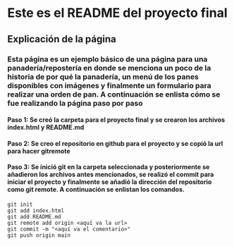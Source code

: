 # Este es el README del proyecto final

## Explicación de la página

### Esta página es un ejemplo básico de una página para una panadería/repostería en donde se menciona un poco de la historia de por qué la panadería, un menú de los panes disponibles con imágenes y finalmente un formulario para realizar una orden de pan. A continuación se enlista cómo se fue realizando la página paso por paso

#### Paso 1: Se creó la carpeta para el proyecto final y se crearon los archivos index.html y README.md
#### Paso 2: Se creo el repositorio en github para el proyecto y se copió la url para hacer gitremote
#### Paso 3: Se inició git en la carpeta seleccionada y posteriormente se añadieron los archivos antes mencionados, se realizó el commit para iniciar el proyecto y finalmente se añadió la dirección del repositorio como git remote. A continuación se enlistan los comandos.
```
git init
git add index.html
git add README.md
git remote add origin <aquí va la url>
git commit -m "<aquí va el comentario>"
git push origin main
```